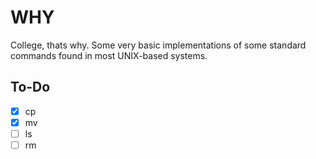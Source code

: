 # WHY

College, thats why. Some very basic implementations of some standard commands found in most UNIX-based systems.

## To-Do

- [X] cp
- [X] mv
- [ ] ls
- [ ] rm
